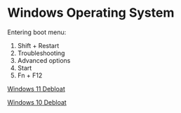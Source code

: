 # Windows Operating System

Entering boot menu:
1. Shift + Restart
2. Troubleshooting
3. Advanced options
4. Start
5. Fn + F12

[Windows 11 Debloat](https://github.com/Raphire/Win11Debloat?tab=readme-ov-file)

[Windows 10 Debloat](https://github.com/Sycnex/Windows10Debloater)
